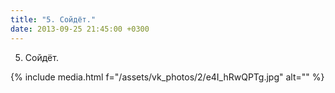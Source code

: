 ```yaml
---
title: "5. Сойдёт."
date: 2013-09-25 21:45:00 +0300
---
```


5. Сойдёт.

{% include media.html f="/assets/vk_photos/2/e4I_hRwQPTg.jpg" alt="" %}
